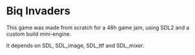 # Biq Invaders

This game was made from scratch for a 48h game jam, using SDL2 and a custom build mini-engine.

It depends on SDL, SDL_image, SDL_ttf and SDL_mixer.